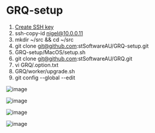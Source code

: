 # GRQ-setup
1. [Create SSH key](https://docs.github.com/en/authentication/connecting-to-github-with-ssh)
2. ssh-copy-id nigel@10.0.0.11
3. mkdir ~/src && cd ~/src
4. git clone git@github.com:stSoftwareAU/GRQ-setup.git
5. GRQ-setup/MacOS/setup.sh
6. git clone git@github.com:stSoftwareAU/GRQ.git
7. vi GRQ/.option.txt
8. GRQ/worker/upgrade.sh
9. git config --global --edit

![image](https://github.com/user-attachments/assets/d6b039fc-2926-4999-bfa1-e9c7e67b60e8)

![image](https://github.com/user-attachments/assets/7c7d3348-fe7b-4e77-b1be-6fb2d1729b3d)

![image](https://github.com/user-attachments/assets/373f0363-392d-4a86-9aef-6ee4c707a013)

![image](https://github.com/user-attachments/assets/a9f51f59-926d-48cf-879b-3aa4250da6e5)
